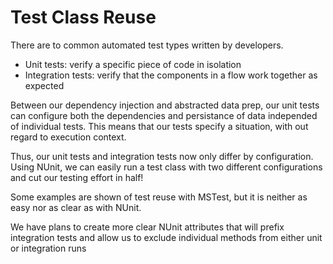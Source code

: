 ﻿# Test Class Reuse

There are to common automated test types written by developers.
 - Unit tests: verify a specific piece of code in isolation
 - Integration tests: verify that the components in a flow work together as expected

Between our dependency injection and abstracted data prep, our unit tests can configure both the 
dependencies and persistance of data independed of individual tests. This means that our tests
specify a situation, with out regard to execution context.

Thus, our unit tests and integration tests now only differ by configuration. Using NUnit,
we can easily run a test class with two different configurations and cut our testing effort in half!

Some examples are shown of test reuse with MSTest, but it is neither as easy nor as clear as with NUnit.

We have plans to create more clear NUnit attributes that will prefix integration tests and allow us to exclude
individual methods from either unit or integration runs
